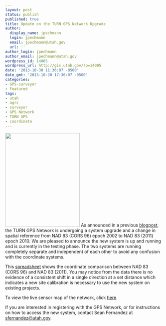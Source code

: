 ```yaml
---
layout: post
status: publish
published: true
title: Update on the TURN GPS Network Upgrade
author:
  display_name: jpechmann
  login: jpechmann
  email: jpechmann@utah.gov
  url: ''
author_login: jpechmann
author_email: jpechmann@utah.gov
wordpress_id: 14005
wordpress_url: http://gis.utah.gov/?p=14005
date: '2013-10-30 11:36:07 -0500'
date_gmt: '2013-10-30 17:36:07 -0500'
categories:
- GPS-surveyor
- Featured
tags:
- utah
- agrc
- surveyor
- GPS Network
- TURN GPS
- coordinate
---
```

<p><a href="http://gis.utah.gov/wp-content/uploads/TURNGPS_MapsOnTheHill_Poster.jpg"><img src="http://gis.utah.gov/wp-content/uploads/TURNGPS_MapsOnTheHill_Poster-239x300.jpg" alt="" title="TURNGPS_MapsOnTheHill_Poster" width="239" height="300" class="alignright size-medium wp-image-12704" /></a> As announced in a previous <a href="http://gis.utah.gov/turn-gps-network-updates/" target="_blank">blogpost</a>, the TURN GPS Network is undergoing a system upgrade and a change in spatial reference from NAD 83 (CORS 96) epoch 2002 to NAD 83 (2011) epoch 2010. We are pleased to announce the new system is up and running and is currently in the testing phase. The two systems are running completely separate and independent of each other to avoid any confusion with the coordinate systems. </p>
<p>This <a href="http://gis.utah.gov/wp-content/uploads/NAD83-CORS96-to-2011-comparison_email.pdf" target="_blank">spreadsheet</a> shows the coordinate comparison between NAD 83 (CORS 96) and NAD 83 (2011). You may notice from the data there is no evidence of a consistent shift in a single direction at a set distance which indicates a new site calibration is necessary to use the new system on existing projects.</p>
<p>To view the live sensor map of the network, click <a href="http://168.179.231.9/Map/SensorMap.aspx" target="_blank">here</a>.</p>
<p>If you are interested in registering with the GPS Network, or for instructions on how to access the new system, contact Sean Fernandez at <a href="mailto:sfernandez@utah.gov">sfernandez@utah.gov</a>.</p>

